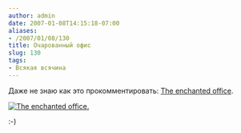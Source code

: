 ```yaml
---
author: admin
date: 2007-01-08T14:15:18-07:00
aliases:
- /2007/01/08/130
title: Очарованный офис
slug: 130
tags:
- Всякая всячина
---
```


Даже не знаю как это прокомментировать: [The enchanted office](http://www.enchantedoffice.com/default.asp).

[![The enchanted office.](/2007/01/office.thumbnail.png)](http://www.enchantedoffice.com/default.asp)

:-)
